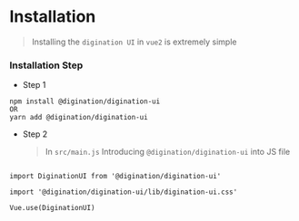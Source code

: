 # Installation

> Installing the `digination UI` in `vue2` is extremely simple

### Installation Step

- Step 1

```
npm install @digination/digination-ui
OR
yarn add @digination/digination-ui
```

- Step 2
  > In `src/main.js` Introducing `@digination/digination-ui` into JS file

```

import DiginationUI from '@digination/digination-ui'

import '@digination/digination-ui/lib/digination-ui.css'

Vue.use(DiginationUI)
```

